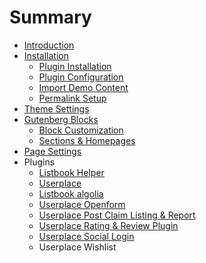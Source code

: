 # Summary

* [Introduction](README.md)
* [Installation](installation.md)
  * [Plugin Installation](installation/plugin-installation.md)
  * [Plugin Configuration](installation/plugin-configuration.md)
  * [Import Demo Content](installation/import-demo-content.md)
  * [Permalink Setup](installation/permalink-setup.md)
* [Theme Settings](theme-settings.md)
* [Gutenberg Blocks](gutenberg-blocks.md)
  * [Block Customization](gutenberg-blocks/block-customization.md)
  * [Sections & Homepages](gutenberg-blocks/sections-and-homepages.md)
* [Page Settings](page-settings.md)
* Plugins
  * [Listbook Helper](listbook-helper.md)
  * [Userplace](userplace.md)
  * [Listbook algolia](listbook-algolia.md)
  * [Userplace Openform](userplace-openform.md)
  * [Userplace Post Claim Listing & Report](userplace-post-claim-listing-and-report.md)
  * [Userplace Rating & Review Plugin](userplace-rating-and-review-plugin.md)
  * [Userplace Social Login](userplace-social-login.md)
  * Userplace Wishlist

